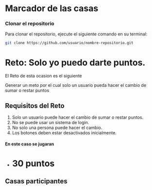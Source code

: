 # Marcador de las casas

### Clonar el repositorio

Para clonar el repositorio, ejecute el siguiente comando en su terminal:

```bash
git clone https://github.com/usuario/nombre-repositorio.git
```


# Reto: Solo yo puedo darte puntos.

El Reto de esta ocasion es el siguiente

Generar un meto por el cual solo un usuario pueda hacer el cambio de sumar o restar puntos



## Requisitos del Reto

1. Solo un usuario puede hacer el cambio de sumar o restar puntos.
2. No se puede usar un sistema de login.
3. No solo una persona puede hacer el cambio.
4. Los botones deben estar desactivados inicialmente.




#### En este caso se jugaran 


* # 30 puntos



## Casas participantes



<!-- #### Frontinfinder
![frontinfinder](../src/assets/frontinfinder.jpg)

#### Backenslytherin
![backenslytherin](../src/assets/backenslytherin.jpg){ w

#### QAfflepuff
![qafflepuff](../src/assets/qafflepuff.jpg){ width=50% }

### Movilvenclaw

![movilvenclaw](../src/assets/movilvenclaw.jpg){width=50%} -->